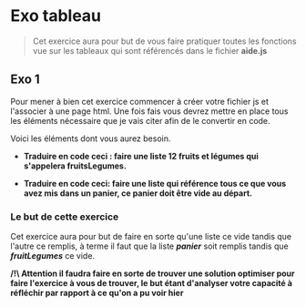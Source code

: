 # Exo tableau
> Cet exercice aura pour but de vous faire pratiquer toutes les fonctions vue sur les tableaux qui sont référencés dans le fichier **aide.js**
## Exo 1

Pour mener à bien cet exercice commencer à créer votre fichier js et l'associer à une page html. Une fois fais vous devrez mettre en place tous les éléments nécessaire que je vais citer afin de le convertir en code. 

Voici les éléments dont vous aurez besoin.

- **Traduire en code ceci : faire une liste 12 fruits et légumes qui s'appelera fruitsLegumes.**

- **Traduire en code ceci: faire une liste qui référence tous ce que vous avez mis dans un panier, ce panier doit être vide au départ.**

### Le but de cette exercice 

Cet exercice aura pour but de faire en sorte qu'une liste ce vide tandis que l'autre ce remplis, à terme il faut que la liste ***panier*** soit remplis tandis que ***fruitLegumes*** ce vide.

**/!\ Attention il faudra faire en sorte de trouver une solution optimiser pour faire l'exercice à vous de trouver, le but étant d'analyser votre capacité à réfléchir par rapport à ce qu'on a pu voir hier**